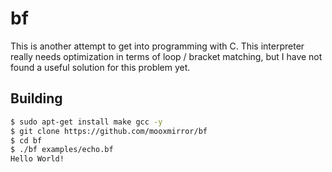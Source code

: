 # bf

This is another attempt to get into programming with C. This interpreter
really needs optimization in terms of loop / bracket matching, but I have not found a useful solution for this problem yet.

## Building
```bash
$ sudo apt-get install make gcc -y
$ git clone https://github.com/mooxmirror/bf
$ cd bf
$ ./bf examples/echo.bf
Hello World!
```
